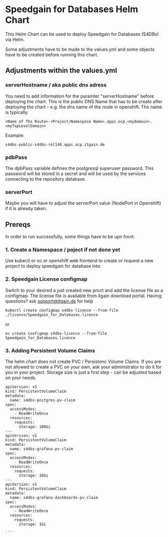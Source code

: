 # Speedgain for Databases Helm Chart
This Helm Chart can be used to deploy Speedgain for Databases (S4DBs) via Helm. 

Some adjustments have to be made to the values.yml and some objects have to be created before running this chart.

## Adjustments within the values.yml
### serverHostname / aka public dns adress
You need to add information for the paramter "serverHostname" before deploying the chart. This is the public DNS Name that has to be create after deploying the chart - e.g. the dns name of the route in openshift. The name is typically:
````
<Name of The Route>-<Project/Namespace Name>.apps.ocp.<mydomain>.<myTopLevelDomain>
````
Example:
````
s4dbs-public-s4dbs-rel140.apps.ocp.itgain.de
````

### pdbPass
The dpbPass variable defines the postgresql superuser password. This password will be stored in a secret and will be used by the services connecting to the repository database.

### serverPort
Maybe you will have to adjust the serverPort value (NodePort in Openshift) if it is already taken. 

## Prereqs
In order to run successfully, some things have to be upn front:

### 1. Create a Namespace / poject if not done yet

Use kubectl or oc or openshift web frontend to create or request a new project to deploy speedgain for database into.

### 2. Speedgain License configmap
Switch to your desired a just created new proct and add the license file as a configmap. The license file is available from itgain download portal. Having questions? ask support@itgain.de for help

```
kubectl create configmap s4dbs-licence --from-file ./licence/Speedgain_for_Databases.licence
```
or
````
oc create configmap s4dbs-licence --from-file Speedgain_for_Databases.licence
````

### 3. Adding Persistent Volume Claims
The helm chart does not create PVC / Persistenc Volume Claims. If you are not allowed to create a PVC on your own, ask your administrator to do it for you in your project. Storage size is just a first step - can be adjusted based on your needs.

`````
apiVersion: v1
kind: PersistentVolumeClaim
metadata:
  name: s4dbs-postgres-pv-claim
spec:
  accessModes:
    - ReadWriteOnce
  resources:
    requests:
      storage: 100Gi
---
apiVersion: v1
kind: PersistentVolumeClaim
metadata:
  name: s4dbs-grafana-pv-claim
spec:
  accessModes:
    - ReadWriteOnce
  resources:
    requests:
      storage: 10Gi
---
apiVersion: v1
kind: PersistentVolumeClaim
metadata:
  name: s4dbs-grafana-dashboards-pv-claim
spec:
  accessModes:
    - ReadWriteOnce
  resources:
    requests:
      storage: 1Gi

````

